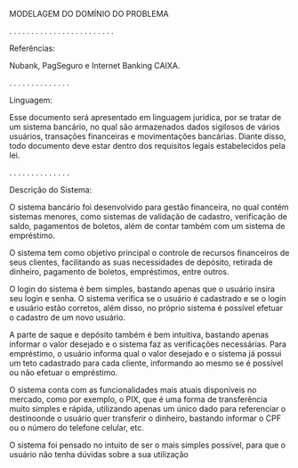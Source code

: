 MODELAGEM DO DOMÍNIO DO PROBLEMA

.
.
.
.
.
.
.
.
.
.
.
.
.
.
.
.
.
.
.
.
.
.
.
.


Referências:

Nubank, PagSeguro e Internet Banking CAIXA.

.
.
.
.
.
.
.
.
.
.
.
.
.
.

Linguagem:

Esse documento será apresentado em linguagem jurídica, por se tratar de um sistema 
bancário, no qual são armazenados dados sigilosos de vários usuários, transações 
financeiras e movimentações bancárias. Diante disso, todo documento deve estar 
dentro dos requisitos legais estabelecidos pela lei.

.
.
.
.
.
.
.
.
.
.
.
.
.
.


Descrição do Sistema:

O sistema bancário foi desenvolvido para gestão financeira, no qual contém sistemas 
menores, como sistemas de validação de cadastro, verificação de saldo, pagamentos 
de boletos, além de contar também com um sistema de empréstimo.

O sistema tem como objetivo principal o controle de recursos financeiros de seus 
clientes, facilitando as suas necessidades de depósito, retirada de dinheiro, pagamento 
de boletos, empréstimos, entre outros.

O login do sistema é bem simples, bastando apenas que o usuário insira seu login e 
senha. O sistema verifica se o usuário é cadastrado e se o login e usuário estão 
corretos, além disso, no próprio sistema é possível efetuar o cadastro de um novo 
usuário.

A parte de saque e depósito também é bem intuitiva, bastando apenas informar o valor 
desejado e o sistema faz as verificações necessárias.
Para empréstimo, o usuário informa qual o valor desejado e o sistema já possui um teto 
cadastrado para cada cliente, informando ao mesmo se é possível ou não efetuar o 
empréstimo.

O sistema conta com as funcionalidades mais atuais disponíveis no mercado, como por 
exemplo, o PIX, que é uma forma de transferência muito simples e rápida, utilizando 
apenas um único dado para referenciar o destinoonde o usuário quer transferir o 
dinheiro, bastando informar o CPF ou o número do telefone celular, etc.

O sistema foi pensado no intuito de ser o mais simples possível, para que o usuário 
não tenha dúvidas sobre a sua utilização
